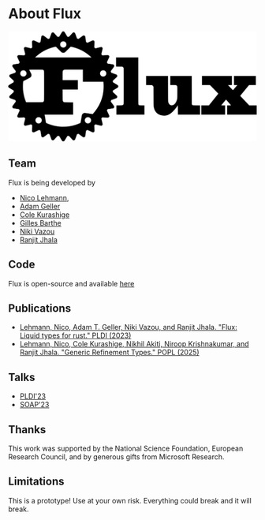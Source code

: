 # About Flux

<img src="img/logo-wide.svg" class="flux-logo" alt="Flux Logo">

## Team

Flux is being developed by

* [Nico Lehmann](https://github.com/nilehmann),
* [Adam Geller](https://www.cs.ubc.ca/~atgeller/)
* [Cole Kurashige](https://www.cole-k.com/)
* [Gilles Barthe](https://gbarthe.github.io/)
* [Niki Vazou](https://nikivazou.github.io/)
* [Ranjit Jhala](https://cseweb.ucsd.edu/~rjhala)

## Code

Flux is open-source and available [here](http://github.com/liquid-rust/flux)

## Publications

* [Lehmann, Nico, Adam T. Geller, Niki Vazou, and Ranjit Jhala. "Flux: Liquid types for rust."  PLDI (2023)](https://dl.acm.org/doi/pdf/10.1145/3591283)
* [Lehmann, Nico, Cole Kurashige, Nikhil Akiti, Niroop Krishnakumar, and Ranjit Jhala. "Generic Refinement Types." POPL (2025)](https://dl.acm.org/doi/pdf/10.1145/3704885)

## Talks

* [PLDI'23](https://www.youtube.com/watch?v=3iYt2JTXCwM)
* [SOAP'23](https://www.youtube.com/watch?v=NIJtZ0yUDX0)

## Thanks

This work was supported by the National Science Foundation, European Research Council,
and by generous gifts from Microsoft Research.

[pldi23-paper]: https://ranjitjhala.github.io/static/flux-pldi23.pdf
[popl25-paper]: https://ranjitjhala.github.io/static/flux-popl25.pdf
[pldi23-talk]: https://www.youtube.com/watch?v=3iYt2JTXCwM

## Limitations

This is a prototype! Use at your own risk. Everything could break and it will break.
